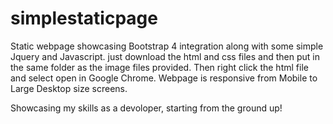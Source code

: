 # simplestaticpage
Static webpage showcasing Bootstrap 4 integration along with some simple Jquery and Javascript.
just download the html and css files and then put in the same folder as the image files provided. Then right click the html file and select open in Google Chrome. Webpage is responsive from Mobile to Large Desktop size screens.


Showcasing my skills as a devoloper, starting from the ground up!
